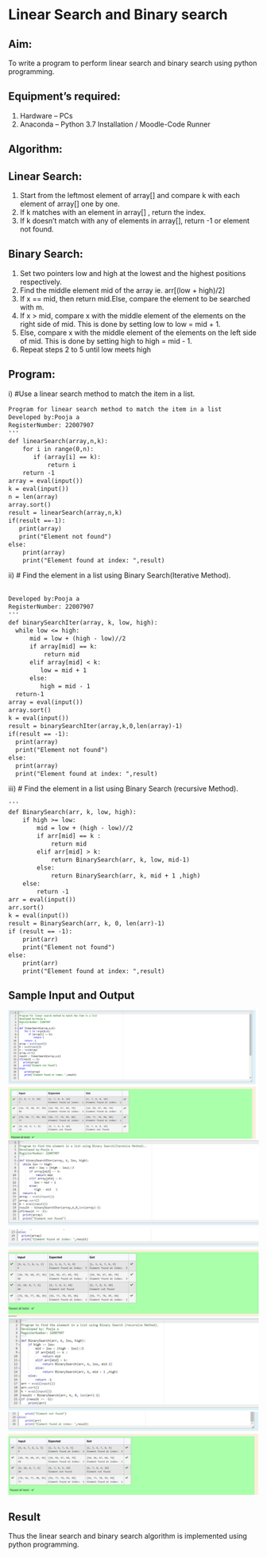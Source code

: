 # Linear Search and Binary search
## Aim:
To write a program to perform linear search and binary search using python programming.
## Equipment’s required:
1.	Hardware – PCs
2.	Anaconda – Python 3.7 Installation / Moodle-Code Runner
## Algorithm:
## Linear Search:
1.	Start from the leftmost element of array[] and compare k with each element of array[] one by one.
2.	If k matches with an element in array[] , return the index.
3.	If k doesn’t match with any of elements in array[], return -1 or element not found.
## Binary Search:
1.	Set two pointers low and high at the lowest and the highest positions respectively.
2.	Find the middle element mid of the array ie. arr[(low + high)/2]
3.	If x == mid, then return mid.Else, compare the element to be searched with m.
4.	If x > mid, compare x with the middle element of the elements on the right side of mid. This is done by setting low to low = mid + 1.
5.	Else, compare x with the middle element of the elements on the left side of mid. This is done by setting high to high = mid - 1.
6.	Repeat steps 2 to 5 until low meets high
## Program:
i)	#Use a linear search method to match the item in a list.
```
Program for linear search method to match the item in a list
Developed by:Pooja a
RegisterNumber: 22007907
'''
def linearSearch(array,n,k):
    for i in range(0,n):
       if (array[i] == k):
           return i
    return -1 
array = eval(input())
k = eval(input()) 
n = len(array)
array.sort()
result = linearSearch(array,n,k)
if(result ==-1):
   print(array)
   print("Element not found")
else:
    print(array)
    print("Element found at index: ",result)
```

ii)	# Find the element in a list using Binary Search(Iterative Method).
```

Developed by:Pooja a
RegisterNumber: 22007907
'''
def binarySearchIter(array, k, low, high):
  while low <= high:
      mid = low + (high - low)//2
      if array[mid] == k:
          return mid
      elif array[mid] < k:
         low = mid + 1
      else:
         high = mid - 1
  return-1
array = eval(input())
array.sort()
k = eval(input())
result = binarySearchIter(array,k,0,len(array)-1)
if(result == -1):
  print(array)
  print("Element not found")
else:
  print(array)    
  print("Element found at index: ",result)

```

iii)	# Find the element in a list using Binary Search (recursive Method).
```
'''
def BinarySearch(arr, k, low, high):
    if high >= low:
        mid = low + (high - low)//2
        if arr[mid] == k :
            return mid
        elif arr[mid] > k:
            return BinarySearch(arr, k, low, mid-1)
        else:
            return BinarySearch(arr, k, mid + 1 ,high)
    else:
        return -1
arr = eval(input())
arr.sort()
k = eval(input())
result = BinarySearch(arr, k, 0, len(arr)-1)
if (result == -1):
    print(arr)
    print("Element not found")
else:
    print(arr)
    print("Element found at index: ",result)
```

## Sample Input and Output
![](3a1.png)
![](3a2.jpeg)
![](3a2(1).jpeg)
![](3a3.jpeg)
![](3a3(1).png)

## Result
Thus the linear search and binary search algorithm is implemented using python programming.